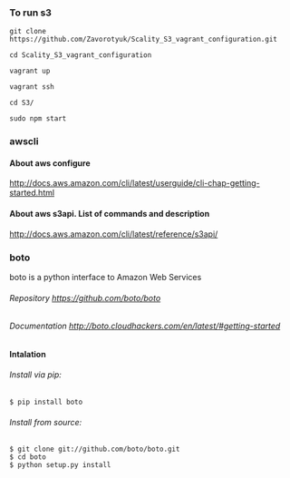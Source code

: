 ### To run s3

```shell
git clone https://github.com/Zavorotyuk/Scality_S3_vagrant_configuration.git
```
```shell
cd Scality_S3_vagrant_configuration
```
```shell
vagrant up
```
```shell
vagrant ssh
```
```shell
cd S3/
```
```
sudo npm start
```

### awscli

#### About aws configure  
  http://docs.aws.amazon.com/cli/latest/userguide/cli-chap-getting-started.html

#### About aws s3api. List of commands and description
  http://docs.aws.amazon.com/cli/latest/reference/s3api/

### boto

boto is a python interface to Amazon Web Services

###### Repository https://github.com/boto/boto
###### Documentation http://boto.cloudhackers.com/en/latest/#getting-started

#### Intalation

###### Install via pip:
```shell
$ pip install boto
```

###### Install from source:
```shell
$ git clone git://github.com/boto/boto.git
$ cd boto
$ python setup.py install
```
